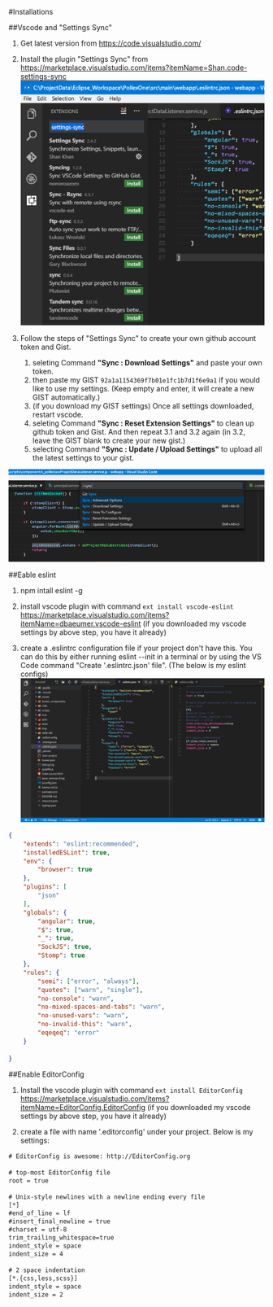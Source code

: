 
#Installations

##Vscode and "Settings Sync"
1. Get latest version from https://code.visualstudio.com/

2. Install the plugin "Settings Sync" from https://marketplace.visualstudio.com/items?itemName=Shan.code-settings-sync
![](images/install_ext.png)

3. Follow the steps of "Settings Sync" to create your own github account token and Gist.
    1. seleting Command __"Sync : Download Settings"__  and paste your own token.
    2. then paste my GIST `92a1a1154369f7b01e1fc1b7d1f6e9a1` if you would like to use my settings. (Keep empty and enter, it will create a new GIST automatically.)
    3. (if you download my GIST settings) Once all settings downloaded, restart vscode.
    4. seleting Command __"Sync : Reset Extension Settings"__ to clean up github token and Gist. And then repeat 3.1 and 3.2 again (in 3.2, leave the GIST blank to create your new gist.)
    5. selecting Command __"Sync : Update / Upload Settings"__ to upload all the latest settings to your gist.

![](images/settings_sync.png)

##Eable eslint

1. npm intall eslint -g

2. install vscode plugin with command `ext install vscode-eslint` https://marketplace.visualstudio.com/items?itemName=dbaeumer.vscode-eslint (if you downloaded my
vscode settings by above step, you have it already)

3. create a .eslintrc configuration file if your project don't have this. You can do this by either running
eslint --init in a terminal or by using the VS Code
command "Create '.eslintrc.json' file". (The below is my eslint configs)
![](images/eslintrc_and_editorconfig.png)

```json
{
    "extends": "eslint:recommended",
    "installedESLint": true,
    "env": {
        "browser": true
    },
    "plugins": [
        "json"
    ],
    "globals": {
        "angular": true,
        "$": true,
        "_": true,
        "SockJS": true,
        "Stomp": true
    },
    "rules": {
        "semi": ["error", "always"],
        "quotes": ["warn", "single"],
        "no-console": "warn",
        "no-mixed-spaces-and-tabs": "warn",
        "no-unused-vars": "warn",
        "no-invalid-this": "warn",
        "eqeqeq": "error"
    }

}
```

##Enable EditorConfig

1. Install the vscode plugin with command `ext install EditorConfig` https://marketplace.visualstudio.com/items?itemName=EditorConfig.EditorConfig (if you downloaded my
vscode settings by above step, you have it already)

2. create a file with name '.editorconfig' under your project. Below is my settings:

```properties
# EditorConfig is awesome: http://EditorConfig.org

# top-most EditorConfig file
root = true

# Unix-style newlines with a newline ending every file
[*]
#end_of_line = lf
#insert_final_newline = true
#charset = utf-8
trim_trailing_whitespace=true
indent_style = space
indent_size = 4

# 2 space indentation
[*.{css,less,scss}]
indent_style = space
indent_size = 2

```
